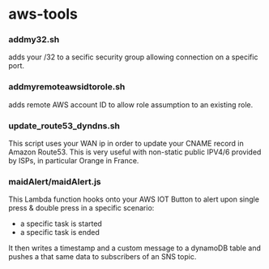 # aws-tools  

### addmy32.sh  
adds your /32 to a secific security group allowing connection on a specific port.  

### addmyremoteawsidtorole.sh  
adds remote AWS account ID to allow role assumption to an existing role.  

### update_route53_dyndns.sh  

This script uses your WAN ip in order to update your CNAME record in Amazon Route53. This is very useful with non-static public IPV4/6 provided by ISPs, in particular Orange in France.  

### maidAlert/maidAlert.js  

This Lambda function hooks onto your AWS IOT Button to alert upon single press & double press in a specific scenario:  
- a specific task is started   
- a specific task is ended  

It then writes a timestamp and a custom message to a dynamoDB table and pushes a that same data to subscribers of an SNS topic.  
